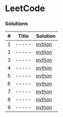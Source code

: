 
LeetCode
========

### Solutions

| # | Title | Solution |
|---| ----- | -------- |
| 1 | ----- | [python](sol1.py) |
| 2 | ----- | [python](sol2.py) |
| 3 | ----- | [python](sol3.py) |
| 4 | ----- | [python](sol4.py) |
| 5 | ----- | [python](sol5.py) |
| 6 | ----- | [python](sol6.py) |
| 7 | ----- | [python](sol7.py) |
| 8 | ----- | [python](sol8.py) |
| 9 | ----- | [python](sol9.py) |
